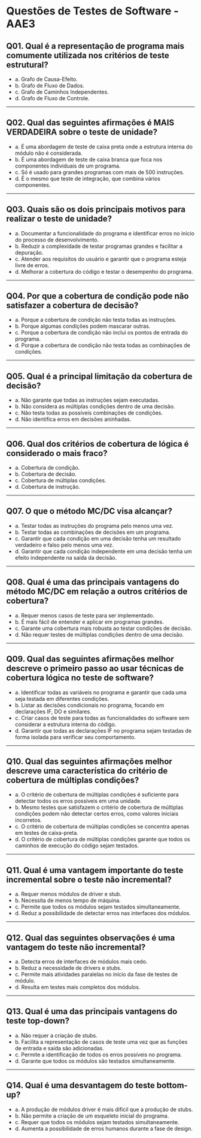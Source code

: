 # Questões de Testes de Software - AAE3

## Q01. Qual é a representação de programa mais comumente utilizada nos critérios de teste estrutural?

- a. Grafo de Causa-Efeito.
- b. Grafo de Fluxo de Dados.
- c. Grafo de Caminhos Independentes.
- d. Grafo de Fluxo de Controle.

---

## Q02. Qual das seguintes afirmações é MAIS VERDADEIRA sobre o teste de unidade?

- a. É uma abordagem de teste de caixa preta onde a estrutura interna do módulo não é considerada.
- b. É uma abordagem de teste de caixa branca que foca nos componentes individuais de um programa.
- c. Só é usado para grandes programas com mais de 500 instruções.
- d. É o mesmo que teste de integração, que combina vários componentes.

---

## Q03. Quais são os dois principais motivos para realizar o teste de unidade?

- a. Documentar a funcionalidade do programa e identificar erros no início do processo de desenvolvimento.
- b. Reduzir a complexidade de testar programas grandes e facilitar a depuração.
- c. Atender aos requisitos do usuário e garantir que o programa esteja livre de erros.
- d. Melhorar a cobertura do código e testar o desempenho do programa.

---

## Q04. Por que a cobertura de condição pode não satisfazer a cobertura de decisão?

- a. Porque a cobertura de condição não testa todas as instruções.
- b. Porque algumas condições podem mascarar outras.
- c. Porque a cobertura de condição não inclui os pontos de entrada do programa.
- d. Porque a cobertura de condição não testa todas as combinações de condições.

---

## Q05. Qual é a principal limitação da cobertura de decisão?

- a. Não garante que todas as instruções sejam executadas.
- b. Não considera as múltiplas condições dentro de uma decisão.
- c. Não testa todas as possíveis combinações de condições.
- d. Não identifica erros em decisões aninhadas.

---

## Q06. Qual dos critérios de cobertura de lógica é considerado o mais fraco?

- a. Cobertura de condição.
- b. Cobertura de decisão.
- c. Cobertura de múltiplas condições.
- d. Cobertura de instrução.

---

## Q07. O que o método MC/DC visa alcançar?

- a. Testar todas as instruções do programa pelo menos uma vez.
- b. Testar todas as combinações de decisões em um programa.
- c. Garantir que cada condição em uma decisão tenha um resultado verdadeiro e falso pelo menos uma vez.
- d. Garantir que cada condição independente em uma decisão tenha um efeito independente na saída da decisão.

---

## Q08. Qual é uma das principais vantagens do método MC/DC em relação a outros critérios de cobertura?

- a. Requer menos casos de teste para ser implementado.
- b. É mais fácil de entender e aplicar em programas grandes.
- c. Garante uma cobertura mais robusta ao testar condições de decisão.
- d. Não requer testes de múltiplas condições dentro de uma decisão.

---

## Q09. Qual das seguintes afirmações melhor descreve o primeiro passo ao usar técnicas de cobertura lógica no teste de software?

- a. Identificar todas as variáveis no programa e garantir que cada uma seja testada em diferentes condições.
- b. Listar as decisões condicionais no programa, focando em declarações IF, DO e similares.
- c. Criar casos de teste para todas as funcionalidades do software sem considerar a estrutura interna do código.
- d. Garantir que todas as declarações IF no programa sejam testadas de forma isolada para verificar seu comportamento.

---

## Q10. Qual das seguintes afirmações melhor descreve uma característica do critério de cobertura de múltiplas condições?

- a. O critério de cobertura de múltiplas condições é suficiente para detectar todos os erros possíveis em uma unidade.
- b. Mesmo testes que satisfazem o critério de cobertura de múltiplas condições podem não detectar certos erros, como valores iniciais incorretos.
- c. O critério de cobertura de múltiplas condições se concentra apenas em testes de caixa-preta.
- d. O critério de cobertura de múltiplas condições garante que todos os caminhos de execução do código sejam testados.

---

## Q11. Qual é uma vantagem importante do teste incremental sobre o teste não incremental?

- a. Requer menos módulos de driver e stub.
- b. Necessita de menos tempo de máquina.
- c. Permite que todos os módulos sejam testados simultaneamente.
- d. Reduz a possibilidade de detectar erros nas interfaces dos módulos.

---

## Q12. Qual das seguintes observações é uma vantagem do teste não incremental?

- a. Detecta erros de interfaces de módulos mais cedo.
- b. Reduz a necessidade de drivers e stubs.
- c. Permite mais atividades paralelas no início da fase de testes de módulo.
- d. Resulta em testes mais completos dos módulos.

---

## Q13. Qual é uma das principais vantagens do teste top-down?

- a. Não requer a criação de stubs.
- b. Facilita a representação de casos de teste uma vez que as funções de entrada e saída são adicionadas.
- c. Permite a identificação de todos os erros possíveis no programa.
- d. Garante que todos os módulos são testados simultaneamente.

---

## Q14. Qual é uma desvantagem do teste bottom-up?

- a. A produção de módulos driver é mais difícil que a produção de stubs.
- b. Não permite a criação de um esqueleto inicial do programa.
- c. Requer que todos os módulos sejam testados simultaneamente.
- d. Aumenta a possibilidade de erros humanos durante a fase de design.
